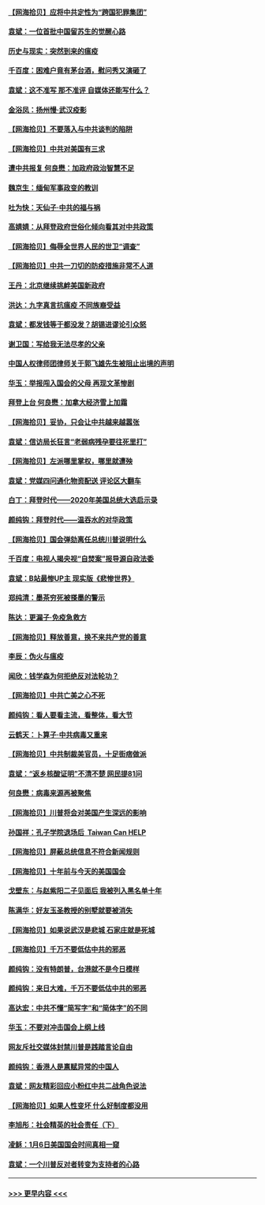 #### [【网海拾贝】应将中共定性为“跨国犯罪集团”](../pages/nsc993/n12740430.md?t=02081951) 
#### [袁斌：一位首批中国留苏生的觉醒心路](../pages/nsc993/n12740396.md?t=02081951) 
#### [历史与现实：突然到来的瘟疫](../pages/nsc993/n12738507.md?t=02081951) 
#### [千百度：困难户竟有茅台酒，慰问秀又演砸了](../pages/nsc993/n12738362.md?t=02081951) 
#### [袁斌：这不准写 那不准评 自媒体还能写什么？](../pages/nsc993/n12737833.md?t=02081951) 
#### [金浴凤：扬州慢‧武汉疫影](../pages/nsc993/n12737248.md?t=02081951) 
#### [【网海拾贝】不要落入与中共谈判的陷阱](../pages/nsc993/n12735229.md?t=02081951) 
#### [【网海拾贝】中共对美国有三求](../pages/nsc993/n12735197.md?t=02081951) 
#### [遭中共报复 何良懋：加政府政治智慧不足](../pages/nsc993/n12734323.md?t=02081951) 
#### [魏京生：缅甸军事政变的教训](../pages/nsc993/n12732470.md?t=02081951) 
#### [吐为快：天仙子·中共的福与祸](../pages/nsc993/n12732165.md?t=02081951) 
#### [高婧婧：从拜登政府世俗化倾向看其对中共政策](../pages/nsc993/n12730028.md?t=02081951) 
#### [【网海拾贝】侮辱全世界人民的世卫“调查”](../pages/nsc993/n12727884.md?t=02081951) 
#### [【网海拾贝】中共一刀切的防疫措施非常不人道](../pages/nsc993/n12724879.md?t=02081951) 
#### [王丹：北京继续挑衅美国新政府](../pages/nsc993/n12722456.md?t=02081951) 
#### [洪达：九字真言抗瘟疫 不同族裔受益](../pages/nsc993/n12722448.md?t=02081951) 
#### [袁斌：都发钱等于都没发？胡锡进谬论引众怒](../pages/nsc993/n12722393.md?t=02081951) 
#### [谢卫国：写给我无法尽孝的父亲](../pages/nsc993/n12720325.md?t=02081951) 
#### [中国人权律师团律师关于郭飞雄先生被阻止出境的声明](../pages/nsc993/n12720203.md?t=02081951) 
#### [华玉：举报闯入国会的父母 再现文革惨剧](../pages/nsc993/n12719070.md?t=02081951) 
#### [拜登上台 何良懋：加拿大经济雪上加霜](../pages/nsc993/n12718943.md?t=02081951) 
#### [【网海拾贝】妥协，只会让中共越来越嚣张](../pages/nsc993/n12717392.md?t=02081951) 
#### [袁斌：信访局长狂言“老弱病残孕要往死里打”](../pages/nsc993/n12717343.md?t=02081951) 
#### [【网海拾贝】左派哪里掌权，哪里就遭殃](../pages/nsc993/n12715009.md?t=02081951) 
#### [袁斌：党媒四问通化物资配送 评论区大翻车](../pages/nsc993/n12714950.md?t=02081951) 
#### [白丁：拜登时代——2020年美国总统大选启示录](../pages/nsc993/n12714920.md?t=02081951) 
#### [颜纯钩：拜登时代——温吞水的对华政策](../pages/nsc993/n12713245.md?t=02081951) 
#### [【网海拾贝】国会弹劾离任总统川普说明什么](../pages/nsc993/n12712816.md?t=02081951) 
#### [千百度：电视人揭央视“自焚案”报导源自政法委](../pages/nsc993/n12709760.md?t=02081951) 
#### [袁斌：B站最惨UP主 现实版《悲惨世界》](../pages/nsc993/n12709686.md?t=02081951) 
#### [郑纯清：墨茶穷死被搽墨的警示](../pages/nsc993/n12709262.md?t=02081951) 
#### [陈达：更漏子·免疫急救方](../pages/nsc993/n12709244.md?t=02081951) 
#### [【网海拾贝】释放善意，换不来共产党的善意](../pages/nsc993/n12708361.md?t=02081951) 
#### [李辰：伪火与瘟疫](../pages/nsc993/n12707981.md?t=02081951) 
#### [闻欣：钱学森为何拒绝反对法轮功？](../pages/nsc993/n12707407.md?t=02081951) 
#### [【网海拾贝】中共亡美之心不死](../pages/nsc993/n12707621.md?t=02081951) 
#### [颜纯钩：看人要看主流，看整体，看大节](../pages/nsc993/n12707536.md?t=02081951) 
#### [云鹤天：卜算子‧中共病毒又重来](../pages/nsc993/n12707408.md?t=02081951) 
#### [【网海拾贝】中共制裁美官员，十足街痞做派](../pages/nsc993/n12705115.md?t=02081951) 
#### [袁斌：“返乡核酸证明”不清不楚 网民提81问](../pages/nsc993/n12704982.md?t=02081951) 
#### [何良懋：病毒来源再被聚焦](../pages/nsc993/n12704944.md?t=02081951) 
#### [【网海拾贝】川普将会对美国产生深远的影响](../pages/nsc993/n12703045.md?t=02081951) 
#### [孙国祥：孔子学院退场后  Taiwan Can HELP](../pages/nsc993/n12702430.md?t=02081951) 
#### [【网海拾贝】屏蔽总统信息不符合新闻规则](../pages/nsc993/n12699998.md?t=02081951) 
#### [【网海拾贝】十年前与今天的美国国会](../pages/nsc993/n12696993.md?t=02081951) 
#### [戈壁东：与赵紫阳二子见面后 我被列入黑名单十年](../pages/nsc993/n12696215.md?t=02081951) 
#### [陈满华：好友玉圣教授的别墅就要被消失](../pages/nsc993/n12695411.md?t=02081951) 
#### [【网海拾贝】如果说武汉是悲城 石家庄就是死城](../pages/nsc993/n12694589.md?t=02081951) 
#### [【网海拾贝】千万不要低估中共的邪恶](../pages/nsc993/n12692771.md?t=02081951) 
#### [颜纯钩：没有特朗普，台港就不是今日模样](../pages/nsc993/n12692678.md?t=02081951) 
#### [颜纯钩：来日大难，千万不要低估中共的邪恶](../pages/nsc993/n12692080.md?t=02081951) 
#### [高达宏：中共不懂“简写字”和“简体字”的不同](../pages/nsc993/n12692068.md?t=02081951) 
#### [华玉：不要对冲击国会上纲上线](../pages/nsc993/n12689948.md?t=02081951) 
#### [网友斥社交媒体封禁川普是践踏言论自由](../pages/nsc993/n12687482.md?t=02081951) 
#### [颜纯钩：香港人是禀赋异常的中国人](../pages/nsc993/n12685142.md?t=02081951) 
#### [袁斌：网友精彩回应小粉红中共二战角色说法](../pages/nsc993/n12684994.md?t=02081951) 
#### [【网海拾贝】如果人性变坏 什么好制度都没用](../pages/nsc993/n12683000.md?t=02081951) 
#### [李旭彤：社会精英的社会责任（下）](../pages/nsc993/n12680604.md?t=02081951) 
#### [凌稣：1月6日美国国会时间真相一窥](../pages/nsc993/n12682780.md?t=02081951) 
#### [袁斌：一个川普反对者转变为支持者的心路](../pages/nsc993/n12682700.md?t=02081951) 

----
#### [ >>> 更早内容 <<< ](../indexes/nsc993-earlier.md)
